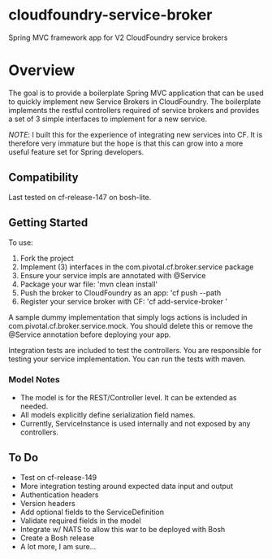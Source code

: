 cloudfoundry-service-broker
===========================

Spring MVC framework app for V2 CloudFoundry service brokers

# Overview

The goal is to provide a boilerplate Spring MVC application that can be used to quickly implement new Service Brokers in CloudFoundry.  The boilerplate implements the restful controllers required of service brokers and provides a set of 3 simple interfaces to implement for a new service.  

*NOTE*: I built this for the experience of integrating new services into CF.  It is therefore very immature but the hope is that this can grow into a more useful feature set for Spring developers.

## Compatibility

Last tested on cf-release-147 on bosh-lite.

## Getting Started

To use:

1. Fork the project
2. Implement (3) interfaces in the com.pivotal.cf.broker.service package
3. Ensure your service impls are annotated with @Service 
4. Package your war file: 'mvn clean install'
5. Push the broker to CloudFoundry as an app: 'cf push --path <your-war>
6. Register your service broker with CF: 'cf add-service-broker <service-broker-name>'

A sample dummy implementation that simply logs actions is included in com.pivotal.cf.broker.service.mock.  You should delete this or remove the @Service annotation before deploying your app.

Integration tests are included to test the controllers.  You are responsible for testing your service implementation.  You can run the tests with maven.

### Model Notes

- The model is for the REST/Controller level.  It can be extended as needed.
- All models explicitly define serialization field names.
- Currently, ServiceInstance is used internally and not exposed by any controllers.

## To Do

* Test on cf-release-149 
* More integration testing around expected data input and output
* Authentication headers
* Version headers
* Add optional fields to the ServiceDefinition
* Validate required fields in the model
* Integrate w/ NATS to allow this war to be deployed with Bosh
* Create a Bosh release
* A lot more, I am sure...



